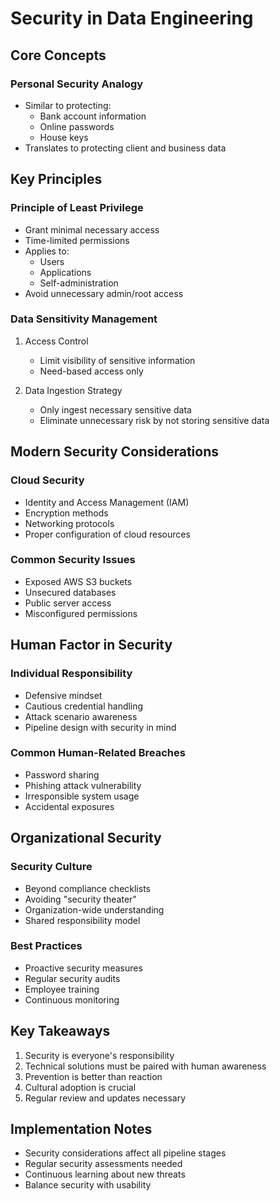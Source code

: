 # Security in Data Engineering

## Core Concepts

### Personal Security Analogy
- Similar to protecting:
  - Bank account information
  - Online passwords
  - House keys
- Translates to protecting client and business data

## Key Principles

### Principle of Least Privilege
- Grant minimal necessary access
- Time-limited permissions
- Applies to:
  - Users
  - Applications
  - Self-administration
- Avoid unnecessary admin/root access

### Data Sensitivity Management
1. Access Control
   - Limit visibility of sensitive information
   - Need-based access only

2. Data Ingestion Strategy
   - Only ingest necessary sensitive data
   - Eliminate unnecessary risk by not storing sensitive data

## Modern Security Considerations

### Cloud Security
- Identity and Access Management (IAM)
- Encryption methods
- Networking protocols
- Proper configuration of cloud resources

### Common Security Issues
- Exposed AWS S3 buckets
- Unsecured databases
- Public server access
- Misconfigured permissions

## Human Factor in Security

### Individual Responsibility
- Defensive mindset
- Cautious credential handling
- Attack scenario awareness
- Pipeline design with security in mind

### Common Human-Related Breaches
- Password sharing
- Phishing attack vulnerability
- Irresponsible system usage
- Accidental exposures

## Organizational Security

### Security Culture
- Beyond compliance checklists
- Avoiding "security theater"
- Organization-wide understanding
- Shared responsibility model

### Best Practices
- Proactive security measures
- Regular security audits
- Employee training
- Continuous monitoring

## Key Takeaways
1. Security is everyone's responsibility
2. Technical solutions must be paired with human awareness
3. Prevention is better than reaction
4. Cultural adoption is crucial
5. Regular review and updates necessary

## Implementation Notes
- Security considerations affect all pipeline stages
- Regular security assessments needed
- Continuous learning about new threats
- Balance security with usability

